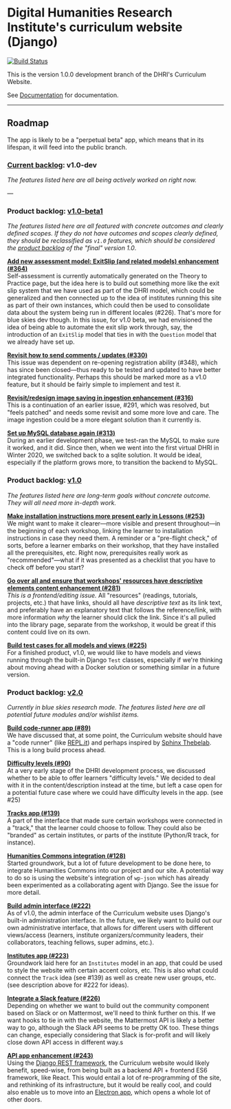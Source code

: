 # Digital Humanities Research Institute's curriculum website (Django)

[![Build Status](https://travis-ci.com/DHRI-Curriculum/django-app.svg?token=qsoYACcVqJuqMoXfJy84&branch=v1-dev)](https://travis-ci.com/DHRI-Curriculum/django-app)

This is the version 1.0.0 development branch of the DHRI's Curriculum Website.

See [Documentation](https://github.com/kallewesterling/django-app-documentation/blob/main/django-app-docs/README.md) for documentation.

---

## Roadmap

The app is likely to be a "perpetual beta" app, which means that in its lifespan, it will feed into the public branch.

### [Current backlog](https://github.com/DHRI-Curriculum/django-app/milestone/11): v1.0-dev

_The features listed here are all being actively worked on right now._

—

### Product backlog: [v1.0-beta1](https://github.com/DHRI-Curriculum/django-app/milestone/10)

_The features listed here are all featured with concrete outcomes and clearly defined scopes. If they do not have outcomes and scopes clearly defined, they should be reclassified as `v1.0` features, which should be considered the [product backlog](https://www.scrum.org/resources/what-is-a-product-backlog) of the "final" version 1.0_.

**[Add new assessment model: ExitSlip (and related models) enhancement (**#364**)](https://github.com/DHRI-Curriculum/django-app/issues/364)**  
Self-assessment is currently automatically generated on the Theory to Practice page, but the idea here is to build out something more like the exit slip system that we have used as part of the DHRI model, which could be generalized and then connected up to the idea of institutes running this site as part of their own instances, which could then be used to consolidate data about the system being run in different locales (#226). That's more for blue skies dev though. In this issue, for v1.0 beta, we had envisioned the idea of being able to automate the exit slip work through, say, the introduction of an `ExitSlip` model that ties in with the `Question` model that we already have set up.

**[Revisit how to send comments / updates (**#330**)](https://github.com/DHRI-Curriculum/django-app/issues/330)**  
This issue was dependent on re-opening registration ability (#348), which has since been closed—thus ready to be tested and updated to have better integrated functionality. Perhaps this should be marked more as a v1.0 feature, but it should be fairly simple to implement and test it.

**[Revisit/redesign image saving in ingestion enhancement (**#316**)](https://github.com/DHRI-Curriculum/django-app/issues/316)**  
This is a continuation of an earlier issue, #291, which was resolved, but "feels patched" and needs some revisit and some more love and care. The image ingestion could be a more elegant solution than it currently is.

**[Set up MySQL database again (**#313**)](https://github.com/DHRI-Curriculum/django-app/issues/313)**  
During an earlier development phase, we test-ran the MySQL to make sure it worked, and it did. Since then, when we went into the first virtual DHRI in Winter 2020, we switched back to a sqlite solution. It would be ideal, especially if the platform grows more, to transition the backend to MySQL.

### Product backlog: [v1.0](https://github.com/DHRI-Curriculum/django-app/milestone/3)

_The features listed here are long-term goals without concrete outcome. They will all need more in-depth work._

**[Make installation instructions more present early in Lessons (**#253**)](https://github.com/DHRI-Curriculum/django-app/issues/253)**  
We might want to make it clearer—more visible and present throughout—in the beginning of each workshop, linking the learner to installation instructions in case they need them. A reminder or a "pre-flight check," of sorts, before a learner embarks on their workshop, that they have installed all the prerequisites, etc. Right now, prerequisites really work as "recommended"—what if it was presented as a checklist that you have to check off before you start?

**[Go over all and ensure that workshops' resources have descriptive elements content enhancement (**#281**)](https://github.com/DHRI-Curriculum/django-app/issues/281)**  
_This is a frontend/editing issue._ All "resources" (readings, tutorials, projects, etc.) that have links, should all have _descriptive text_ as its link text, and preferably have an explanatory text that follows the reference/link, with more information _why_ the learner should click the link. Since it's all pulled into the library page, separate from the workshop, it would be great if this content could live on its own.

**[Build test cases for all models and views (**#225**)](https://github.com/DHRI-Curriculum/django-app/issues/225)**  
For a finished product, v1.0, we would like to have models and views running through the built-in Django `Test` classes, especially if we're thinking about moving ahead with a Docker solution or something similar in a future version.

### Product backlog: [v2.0](https://github.com/DHRI-Curriculum/django-app/milestone/7)

_Currently in blue skies research mode. The features listed here are all potential future modules and/or wishlist items._

**[Build code-runner app (**#89**)](https://github.com/DHRI-Curriculum/django-app/issues/89)**  
We have discussed that, at some point, the Curriculum website should have a "code runner" (like [REPL.it](https://repl.it/)) and perhaps inspired by [Sphinx Thebelab](https://sphinx-thebelab.readthedocs.io). This is a long build process ahead.

**[Difficulty levels (**#90**)](https://github.com/DHRI-Curriculum/django-app/issues/90)**  
At a very early stage of the DHRI development process, we discussed whether to be able to offer learners "difficulty levels." We decided to deal with it in the content/description instead at the time, but left a case open for a potential future case where we could have difficulty levels in the app. (see #25)

**[Tracks app (**#139**)](https://github.com/DHRI-Curriculum/django-app/issues/139)**  
A part of the interface that made sure certain workshops were connected in a "track," that the learner could choose to follow. They could also be "branded" as certain institutes, or parts of the institute (Python/R track, for instance).

**[Humanities Commons integration (**#128**)](https://github.com/DHRI-Curriculum/django-app/issues/128)**  
Started groundwork, but a lot of future development to be done here, to integrate Humanities Commons into our project and our site. A potential way to do so is using the website's integration of `wp-json` which has already been experimented as a collaborating agent with Django. See the issue for more detail.


**[Build admin interface (**#222**)](https://github.com/DHRI-Curriculum/django-app/issues/222)**  
As of v1.0, the admin interface of the Curriculum website uses Django's built-in administration interface. In the future, we likely want to build out our own administrative interface, that allows for different users with different views/access (learners, institute organizers/community leaders, their collaborators, teaching fellows, super admins, etc.).

**[Institutes app (**#223**)](https://github.com/DHRI-Curriculum/django-app/issues/223)**  
Groundwork laid here for an `Institutes` model in an app, that could be used to style the website with certain accent colors, etc. This is also what could connect the `Track` idea (see #139) as well as create new user groups, etc. (see description above for #222 for ideas).

**[Integrate a Slack feature (**#226**)](https://github.com/DHRI-Curriculum/django-app/issues/226)**  
Depending on whether we want to build out the community component based on Slack or on Mattermost, we'll need to think further on this. If we want hooks to tie in with the website, the Mattermost API is likely a better way to go, although the Slack API seems to be pretty OK too. These things can change, especially considering that Slack is for-profit and will likely close down API access in different way.s

**[API app enhancement (**#243**)](https://github.com/DHRI-Curriculum/django-app/issues/243)**  
Using the [Django REST framework](https://www.django-rest-framework.org/), the Curriculum website would likely benefit, speed-wise, from being built as a backend API + frontend ES6 framework, like React. This would entail a lot of re-programming of the site, and rethinking of its infrastructure, but it would be really cool, and could also enable us to move into an [Electron app](https://www.electronjs.org/), which opens a whole lot of other doors.
